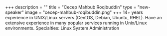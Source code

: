 +++
description = ""
title = "Cecep Mahbub Roqibuddin"
type = "new-speaker"
image = "cecep-mahbub-roqibuddin.png"
+++
14+ years experience in UNIX/Linux servers (CentOS, Debian, Ubuntu, RHEL). Have an extensive experience in many popular services running in Unix/Linux environments. Specialties: Linux System Administration